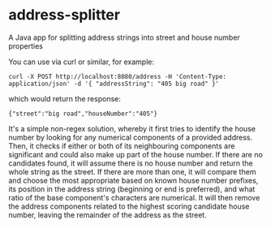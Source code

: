 # address-splitter
A Java app for splitting address strings into street and house number properties

You can use via curl or similar, for example:
```
curl -X POST http://localhost:8080/address -H 'Content-Type: application/json' -d '{ "addressString": "405 big road" }'
```
which would return the response:
```
{"street":"big road","houseNumber":"405"}
```

It's a simple non-regex solution, whereby it first tries to identify the house number by looking for any numerical components of a provided address. Then, it checks if either or both of its neighbouring components are significant and could also make up part of the house number.
If there are no candidates found, it will assume there is no house number and return the whole string as the street. If there are more than one, it will compare them and choose the most appropriate based on known house number prefixes, its position in the address string (beginning or end is preferred), and what ratio of the base component's characters are numerical.
It will then remove the address components related to the highest scoring candidate house number, leaving the remainder of the address as the street.
